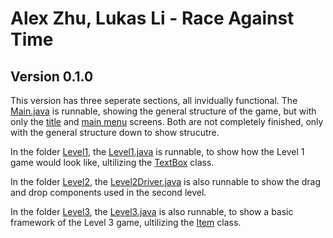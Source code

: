 # Alex Zhu, Lukas Li - Race Against Time

## Version 0.1.0

This version has three seperate sections, all invidually functional. The [Main.java](./Main.java) is runnable, showing the general structure of the game, but with only the [title](./TitleScreen.java) and [main menu](./MainMenu.java) screens. Both are not completely finished, only with the general structure down to show strucutre. 

In the folder [Level1](./Level1/), the [Level1.java](./Level1/Level1.java) is runnable, to show how the Level 1 game would look like, ultilizing the [TextBox](./Level1/TextBox.java) class.

In the folder [Level2](./Level2/), the [Level2Driver.java](./Level2/Level2Driver.java) is also runnable to show the drag and drop components used in the second level.

In the folder [Level3](./Level3/), the [Level3.java](./Level3/Level3.java) is also runnable, to show a basic framework of the Level 3 game, ultilizing the [Item](./Level3/Item.java) class.